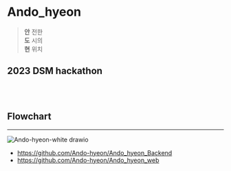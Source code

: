 # Ando_hyeon

>**안** 전한 <br>
>**도** 시의 <br>
>**현** 위치 <br>

## 2023 DSM hackathon
<br>
<br>



<div>
  
## Flowchart
---
![Ando-hyeon-white drawio](https://github.com/Ando-hyeon/Ando_hyeon_Backend/assets/59428479/86bb0708-9337-48d3-9e8f-8d3709e01d32)

- https://github.com/Ando-hyeon/Ando_hyeon_Backend
- https://github.com/Ando-hyeon/Ando_hyeon_web
